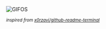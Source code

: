 <div align="justify">
<picture>
    <source media="(prefers-color-scheme: dark)" srcset="https://i.ibb.co/HrpcFRW/output-gif.gif">
    <source media="(prefers-color-scheme: light)" srcset="https://i.ibb.co/HrpcFRW/output-gif.gif">
    <img alt="GIFOS" src="https://i.ibb.co/HrpcFRW/output-gif.gif">
</picture>

<sub><i>inspired from [x0rzavi/github-readme-terminal](https://github.com/x0rzavi/github-readme-terminal)</i></sub>

</div>

<!-- Image deletion URL: https://ibb.co/mHFnDdL/3e7163854b67005997ac922218c982c1 -->